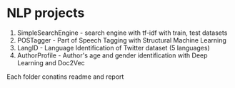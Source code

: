 # NLP projects 

1. SimpleSearchEngine - search engine with tf-idf with train, test datasets
2. POSTagger - Part of Speech Tagging with Structural Machine Learning
3. LangID - Language Identification of Twitter dataset (5 languages) 
4. AuthorProfile - Author's age and gender identification with Deep Learning and Doc2Vec 

Each folder conatins readme and report 
